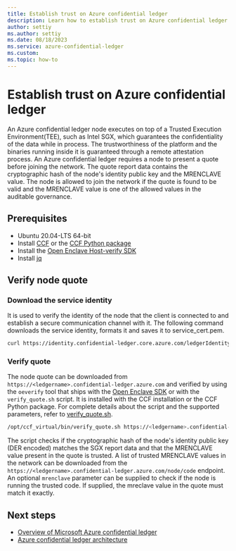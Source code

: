 ```yaml
---
title: Establish trust on Azure confidential ledger
description: Learn how to establish trust on Azure confidential ledger by verifying the node quote
author: settiy
ms.author: settiy
ms.date: 08/18/2023
ms.service: azure-confidential-ledger
ms.custom:
ms.topic: how-to
---
```


# Establish trust on Azure confidential ledger

An Azure confidential ledger node executes on top of a Trusted Execution Environment(TEE), such as Intel SGX, which guarantees the confidentiality of the data while in process. The trustworthiness of the platform and the binaries running inside it is guaranteed through a remote attestation process. An Azure confidential ledger requires a node to present a quote before joining the network. The quote report data contains the cryptographic hash of the node's identity public key and the MRENCLAVE value. The node is allowed to join the network if the quote is found to be valid and the MRENCLAVE value is one of the allowed values in the auditable governance.

## Prerequisites

- Ubuntu 20.04-LTS 64-bit
- Install [CCF](https://microsoft.github.io/CCF/main/build_apps/install_bin.html) or the [CCF Python package](https://pypi.org/project/ccf/)
- Install the [Open Enclave Host-verify SDK](https://github.com/openenclave/openenclave/blob/master/docs/GettingStartedDocs/install_host_verify_Ubuntu_20.04.md)
- Install [jq](https://jqlang.github.io/jq/download/)

## Verify node quote

### Download the service identity

It is used to verify the identity of the node that the client is connected to and establish a secure communication channel with it. The following command downloads the service identity, formats it and saves it to service_cert.pem.

```bash
curl https://identity.confidential-ledger.core.azure.com/ledgerIdentity/<ledgername> --silent | jq '.ledgerTlsCertificate' | xargs echo -e > service_cert.pem
```

### Verify quote

The node quote can be downloaded from `https://<ledgername>.confidential-ledger.azure.com` and verified by using the `oeverify` tool that ships with the [Open Enclave SDK](https://github.com/openenclave/openenclave/blob/master/tools/oeverify/README.md) or with the `verify_quote.sh` script. It is installed with the CCF installation or the CCF Python package. For complete details about the script and the supported parameters, refer to [verify_quote.sh](https://microsoft.github.io/CCF/main/use_apps/verify_quote.html).

```bash
/opt/ccf_virtual/bin/verify_quote.sh https://<ledgername>.confidential-ledger.azure.com:443 --cacert service_cert.pem
```
The script checks if the cryptographic hash of the node's identity public key (DER encoded) matches the SGX report data and that the MRENCLAVE value present in the quote is trusted. A list of trusted MRENCLAVE values in the network can be downloaded from the `https://<ledgername>.confidential-ledger.azure.com/node/code` endpoint. An optional `mrenclave` parameter can be supplied to check if the node is running the trusted code. If supplied, the mreclave value in the quote must match it exactly.

## Next steps

* [Overview of Microsoft Azure confidential ledger](overview.md)
* [Azure confidential ledger architecture](architecture.md)
